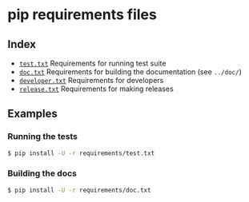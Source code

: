 # pip requirements files

## Index

- [`test.txt`](test.txt)
  Requirements for running test suite
- [`doc.txt`](doc.txt)
  Requirements for building the documentation (see `../doc/`)
- [`developer.txt`](developer.txt)
  Requirements for developers
- [`release.txt`](release.txt)
  Requirements for making releases

## Examples

### Running the tests

```bash
$ pip install -U -r requirements/test.txt
```

### Building the docs

```bash
$ pip install -U -r requirements/doc.txt
```
